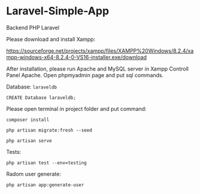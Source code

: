# Laravel-Simple-App
Backend PHP Laravel

Please download and install Xampp:

https://sourceforge.net/projects/xampp/files/XAMPP%20Windows/8.2.4/xampp-windows-x64-8.2.4-0-VS16-installer.exe/download

After installation, please run Apache and MySQL server in Xampp Controll Panel Apache. Open phpmyadmin page and put sql commands.

Database: `laraveldb`

```CREATE Database laraveldb;```

Please open terminal in project folder and put command:

```composer install```

```php artisan migrate:fresh --seed```

```php artisan serve```

Tests:

```php artisan test --env=testing```

Radom user generate:

```php artisan app:generate-user```


